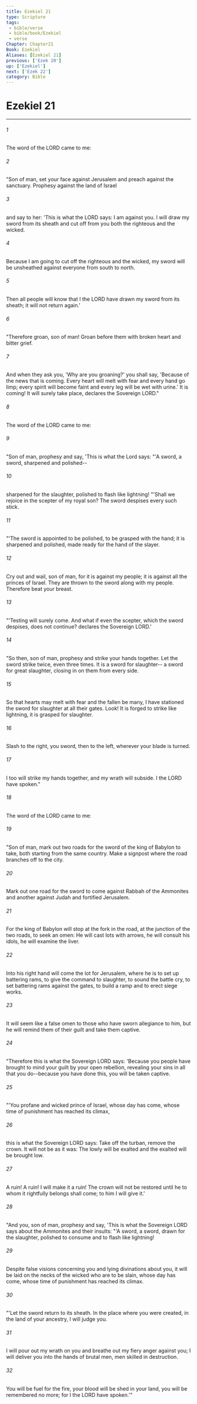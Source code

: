 ```yaml
---
title: Ezekiel 21
type: Scripture
tags:
 - bible/verse
 - bible/book/Ezekiel
 - verse
Chapter: Chapter21
Book: Ezekiel
Aliases: [Ezekiel 21]
previous: ['Ezek 20']
up: ['Ezekiel']
next: ['Ezek 22']
category: Bible
---
```

# Ezekiel 21

***


###### 1 
The word of the LORD came to me: 

###### 2 
"Son of man, set your face against Jerusalem and preach against the sanctuary. Prophesy against the land of Israel 

###### 3 
and say to her: 'This is what the LORD says: I am against you. I will draw my sword from its sheath and cut off from you both the righteous and the wicked. 

###### 4 
Because I am going to cut off the righteous and the wicked, my sword will be unsheathed against everyone from south to north. 

###### 5 
Then all people will know that I the LORD have drawn my sword from its sheath; it will not return again.' 

###### 6 
"Therefore groan, son of man! Groan before them with broken heart and bitter grief. 

###### 7 
And when they ask you, 'Why are you groaning?' you shall say, 'Because of the news that is coming. Every heart will melt with fear and every hand go limp; every spirit will become faint and every leg will be wet with urine.' It is coming! It will surely take place, declares the Sovereign LORD." 

###### 8 
The word of the LORD came to me: 

###### 9 
"Son of man, prophesy and say, 'This is what the Lord says: "'A sword, a sword, sharpened and polished-- 

###### 10 
sharpened for the slaughter, polished to flash like lightning! "'Shall we rejoice in the scepter of my royal son? The sword despises every such stick. 

###### 11 
"'The sword is appointed to be polished, to be grasped with the hand; it is sharpened and polished, made ready for the hand of the slayer. 

###### 12 
Cry out and wail, son of man, for it is against my people; it is against all the princes of Israel. They are thrown to the sword along with my people. Therefore beat your breast. 

###### 13 
"'Testing will surely come. And what if even the scepter, which the sword despises, does not continue? declares the Sovereign LORD.' 

###### 14 
"So then, son of man, prophesy and strike your hands together. Let the sword strike twice, even three times. It is a sword for slaughter-- a sword for great slaughter, closing in on them from every side. 

###### 15 
So that hearts may melt with fear and the fallen be many, I have stationed the sword for slaughter at all their gates. Look! It is forged to strike like lightning, it is grasped for slaughter. 

###### 16 
Slash to the right, you sword, then to the left, wherever your blade is turned. 

###### 17 
I too will strike my hands together, and my wrath will subside. I the LORD have spoken." 

###### 18 
The word of the LORD came to me: 

###### 19 
"Son of man, mark out two roads for the sword of the king of Babylon to take, both starting from the same country. Make a signpost where the road branches off to the city. 

###### 20 
Mark out one road for the sword to come against Rabbah of the Ammonites and another against Judah and fortified Jerusalem. 

###### 21 
For the king of Babylon will stop at the fork in the road, at the junction of the two roads, to seek an omen: He will cast lots with arrows, he will consult his idols, he will examine the liver. 

###### 22 
Into his right hand will come the lot for Jerusalem, where he is to set up battering rams, to give the command to slaughter, to sound the battle cry, to set battering rams against the gates, to build a ramp and to erect siege works. 

###### 23 
It will seem like a false omen to those who have sworn allegiance to him, but he will remind them of their guilt and take them captive. 

###### 24 
"Therefore this is what the Sovereign LORD says: 'Because you people have brought to mind your guilt by your open rebellion, revealing your sins in all that you do--because you have done this, you will be taken captive. 

###### 25 
"'You profane and wicked prince of Israel, whose day has come, whose time of punishment has reached its climax, 

###### 26 
this is what the Sovereign LORD says: Take off the turban, remove the crown. It will not be as it was: The lowly will be exalted and the exalted will be brought low. 

###### 27 
A ruin! A ruin! I will make it a ruin! The crown will not be restored until he to whom it rightfully belongs shall come; to him I will give it.' 

###### 28 
"And you, son of man, prophesy and say, 'This is what the Sovereign LORD says about the Ammonites and their insults: "'A sword, a sword, drawn for the slaughter, polished to consume and to flash like lightning! 

###### 29 
Despite false visions concerning you and lying divinations about you, it will be laid on the necks of the wicked who are to be slain, whose day has come, whose time of punishment has reached its climax. 

###### 30 
"'Let the sword return to its sheath. In the place where you were created, in the land of your ancestry, I will judge you. 

###### 31 
I will pour out my wrath on you and breathe out my fiery anger against you; I will deliver you into the hands of brutal men, men skilled in destruction. 

###### 32 
You will be fuel for the fire, your blood will be shed in your land, you will be remembered no more; for I the LORD have spoken.'" 
